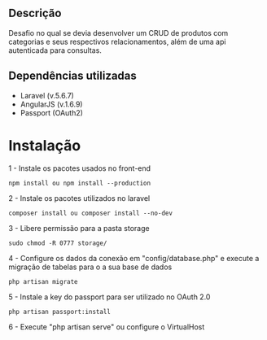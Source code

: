 ## Descrição
Desafio no qual se devia desenvolver um CRUD de produtos com categorias e seus respectivos relacionamentos, além de uma api autenticada para consultas.

## Dependências utilizadas
- Laravel (v.5.6.7)
- AngularJS (v.1.6.9) 
- Passport (OAuth2)

# Instalação
1 - Instale os pacotes usados no front-end
```
npm install ou npm install --production
```

2 - Instale os pacotes utilizados no laravel
```
composer install ou composer install --no-dev
```

3 - Libere permissão para a pasta storage
```
sudo chmod -R 0777 storage/
```

4 - Configure os dados da conexão em "config/database.php"  e execute a migração de tabelas para o a sua base de dados
```
php artisan migrate
```

5 - Instale a key do passport para ser utilizado no OAuth 2.0
```
php artisan passport:install
```

6 - Execute "php artisan serve" ou configure o VirtualHost




